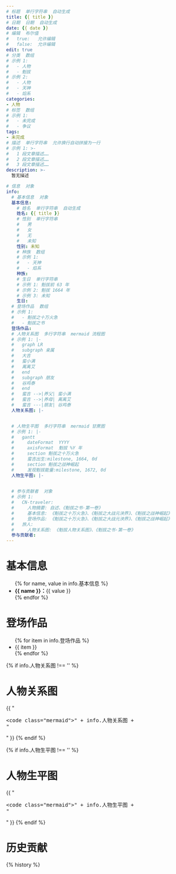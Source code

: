 ```yaml
---
# 标题  单行字符串  自动生成
title: {{ title }}
# 日期  日期  自动生成
date: {{ date }}
# 编辑  布尔值
#   true:   允许编辑
#   false:  允许编辑
edit: true
# 分类  数组
# 示例 1:
#   - 人物
#   - 魁拔
# 示例 2:
#   - 人物
#   - 天神
#   - 焰系
categories:
- 人物
# 标签  数组
# 示例 1:
#   - 未完成
#   - 争议
tags:
- 未完成
# 描述  单行字符串  允许换行自动拼接为一行
# 示例 1: >-
#   1 段文章描述……
#   2 段文章描述……
#   3 段文章描述……
description: >-
  暂无描述

# 信息  对象
info:
  # 基本信息  对象
  基本信息:
    # 姓名  单行字符串  自动生成
    姓名: {{ title }}
    # 性别  单行字符串
    #   男
    #   女
    #   无
    #   未知
    性别: 未知
    # 种族  数组
    # 示例 1:
    #   - 天神
    #   - 焰系
    种族:
    # 生日  单行字符串
    # 示例 1: 魁拔前 63 年
    # 示例 2: 魁拔 1664 年
    # 示例 3: 未知
    生日:
  # 登场作品  数组
  # 示例 1:
  #   - 魁拔之十万火急
  #   - 魁拔之书
  登场作品:
  # 人物关系图  多行字符串  mermaid 流程图
  # 示例 1: |-
  #   graph LR
  #   subgraph 亲属
  #   大吉
  #   蛮小满
  #   离离艾
  #   end
  #   subgraph 朋友
  #   谷鸡泰
  #   end
  #   蛮吉 -->|养父| 蛮小满
  #   蛮吉 -->|养母| 离离艾
  #   蛮吉 ---|朋友| 谷鸡泰
  人物关系图: |-


  # 人物生平图  多行字符串  mermaid 甘蔗图
  # 示例 1: |-
  #   gantt
  #     dateFormat  YYYY
  #     axisFormat  魁拔 %Y 年
  #     section 魁拔之十万火急
  #     蛮吉出生:milestone, 1664, 0d
  #     section 魁拔之战神崛起
  #     发现魁拔能量:milestone, 1672, 0d
  人物生平图: |-

  
  # 参与贡献者  对象
  # 示例 1:
  #   CN-traveler:
  #     人物摘要: 自述、《魁拔之书·第一卷》
  #     基本信息: 《魁拔之十万火急》、《魁拔之大战元泱界》、《魁拔之战神崛起》
  #     登场作品: 《魁拔之十万火急》、《魁拔之大战元泱界》、《魁拔之战神崛起》
  #   旅人:
  #     人物关系图: 《魁拔人物关系图》、《魁拔之书·第一卷》
  参与贡献者:
---
```

# 基本信息

<ul>
{% for name, value in info.基本信息 %}
  <li><strong>{{ name }}：</strong>{{ value }}</li>
{% endfor %}
</ul>

# 登场作品

<ul>
{% for item in info.登场作品 %}
  <li>{{ item }}</li>
{% endfor %}
</ul>

{% if info.人物关系图 !== '' %}
# 人物关系图

{{ "<pre><code class=\"mermaid\">" + info.人物关系图 + "</code></pre>" }}
{% endif %}

{% if info.人物生平图 !== '' %}
# 人物生平图

{{ "<pre><code class=\"mermaid\">" + info.人物生平图 + "</code></pre>" }}
{% endif %}

# 历史贡献
{% history %}